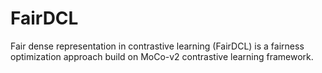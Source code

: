 # FairDCL


Fair dense representation in contrastive learning (FairDCL) is a fairness optimization approach build on MoCo-v2 contrastive learning framework.
